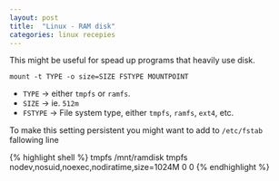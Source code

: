 ```yaml
---
layout: post
title:  "Linux - RAM disk"
categories: linux recepies
---
```


This might be useful for spead up programs that heavily use disk.

```
mount -t TYPE -o size=SIZE FSTYPE MOUNTPOINT
```
* `TYPE` &rarr; either `tmpfs` or `ramfs`.
* `SIZE` &rarr; ie. `512m`
* `FSTYPE` &rarr; File system type, either `tmpfs`, `ramfs`, `ext4`, etc.

To make this setting persistent you might want to add to `/etc/fstab` fallowing line

{% highlight shell %}
tmpfs /mnt/ramdisk tmpfs nodev,nosuid,noexec,nodiratime,size=1024M 0 0
{% endhighlight %}

